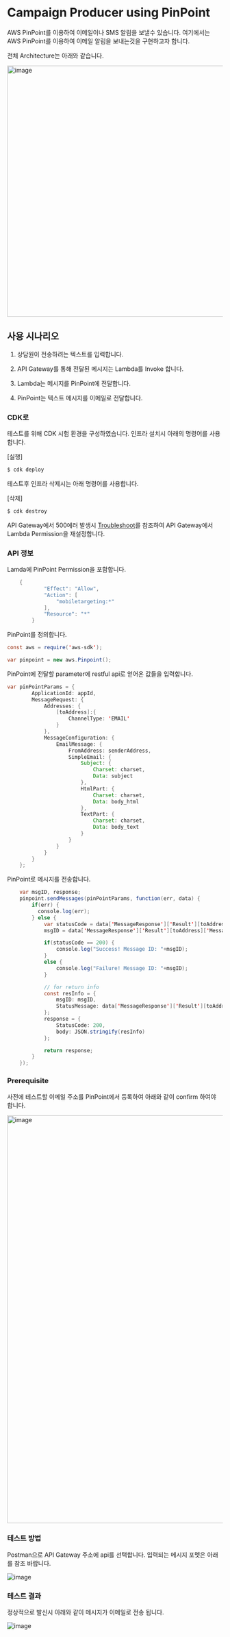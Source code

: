 # Campaign Producer using PinPoint

AWS PinPoint를 이용하여 이메일이나 SMS 알림을 보낼수 있습니다. 여기에서는 AWS PinPoint를 이용하여 이메일 알림을 보내는것을 구현하고자 합니다. 

전체 Architecture는 아래와 같습니다. 

<img width="586" alt="image" src="https://user-images.githubusercontent.com/52392004/159288376-d42cc6c2-5dc4-4662-b205-f08b5ace8782.png">

## 사용 시나리오

1. 상담원이 전송하려는 텍스트를 입력합니다. 

2. API Gateway를 통해 전달된 메시지는 Lambda를 Invoke 합니다. 

3. Lambda는 메시지를 PinPoint에 전달합니다. 

4. PinPoint는 텍스트 메시지를 이메일로 전달합니다. 


### CDK로 

테스트를 위해 CDK 시험 환경을 구성하였습니다. 인프라 설치시 아래의 명령어를 사용합니다. 

[실행] 

```c
$ cdk deploy
```

테스트후 인프라 삭제시는 아래 명령어를 사용합니다. 

[삭제]
```c
$ cdk destroy
```

API Gateway에서 500에러 발생시 [Troubleshoot](https://github.com/kyopark2014/serverless-storytime/blob/main/docs/cdk.md)를 참조하여 API Gateway에서 Lambda Permission을 재설정합니다.

### API 정보

Lamda에 PinPoint Permission을 포함합니다. 

```java
	{
            "Effect": "Allow",
            "Action": [
                "mobiletargeting:*"
            ],
            "Resource": "*"
        }
```


PinPoint를 정의합니다.

```java
const aws = require('aws-sdk');

var pinpoint = new aws.Pinpoint();
```

PinPoint에 전달할 parameter에 restful api로 얻어온 값들을 입력합니다. 

```java
var pinPointParams = {
        ApplicationId: appId,
        MessageRequest: {
            Addresses: {
                [toAddress]:{
                    ChannelType: 'EMAIL'
                }
            },
            MessageConfiguration: {
                EmailMessage: {
                    FromAddress: senderAddress,
                    SimpleEmail: {
                        Subject: {
                            Charset: charset,
                            Data: subject
                        },
                        HtmlPart: {
                            Charset: charset,
                            Data: body_html
                        },
                        TextPart: {
                            Charset: charset,
                            Data: body_text
                        }
                    }
                }
            }
        }
    };
```

PinPoint로 메시지를 전송합니다. 

```java
    var msgID, response;
    pinpoint.sendMessages(pinPointParams, function(err, data) {
        if(err) {
          console.log(err);
        } else {
            var statusCode = data['MessageResponse']['Result'][toAddress]['StatusCode'];
            msgID = data['MessageResponse']['Result'][toAddress]['MessageId'];

            if(statusCode == 200) {
                console.log("Success! Message ID: "+msgID);
            }
            else {
                console.log("Failure! Message ID: "+msgID);
            }

            // for return info
            const resInfo = {
                msgID: msgID,
                StatusMessage: data['MessageResponse']['Result'][toAddress]['StatusMessage'],
            }; 
            response = {
                StatusCode: 200,
                body: JSON.stringify(resInfo)
            };

            return response;
        }
    });
```

### Prerequisite

사전에 테스트할 이메일 주소를 PinPoint에서 등록하여 아래와 같이 confirm 하여야 합니다.

<img width="952" alt="image" src="https://user-images.githubusercontent.com/52392004/159303803-ef2c064e-f86d-4fb9-a57a-ebab3365f7fa.png">



### 테스트 방법

Postman으로 API Gateway 주소에 api를 선택합니다. 입력되는 메시지 포멧은 아래를 참조 바랍니다. 

![image](https://user-images.githubusercontent.com/52392004/159300961-08a8ca6b-d515-491c-9b71-95baa8a094fd.png)

### 테스트 결과

정상적으로 발신시 아래와 같이 메시지가 이메일로 전송 됩니다. 

![image](https://user-images.githubusercontent.com/52392004/159301382-4d8c0896-90c3-4321-b66b-a40cfb5f5fb2.png)
